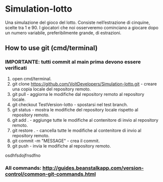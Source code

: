 # Simulation-lotto
Una simulazione del gioco del lotto. Consiste nell’estrazione di cinquine, scelte tra 1 e 90. I giocatori che noi osserveremo cominciano a giocare dopo un numero variabile, preferibilmente grande, di estrazioni.


## How to use git (cmd/terminal)
### IMPORTANTE: tutti commit al main prima devono essere verificati
1) open cmd/terminal.
2) git clone https://github.com/VoltDevelopers/Simulation-lotto.git - creare una copia locale del repository remoto.
3) git pull - aggiorna le modifiche dal repository remoto al repository locale.
4) git checkout TestVersion-lotto - spostarsi nel test branch.
5) git status - mostra le modifiche del repository locale rispetto al repository remoto.
6) git add . - aggiunge tutte le modifiche al contenitore di invio al repository remoto.
7) git restore . - cancella tutte le modifiche al contenitore di invio al repository remoto.
7) git commit -m "MESSAGE" - crea il commit.
8) git push - invia le modifiche al repository remoto.

osdhfsdojfnsdfno
### All commands: http://guides.beanstalkapp.com/version-control/common-git-commands.html
